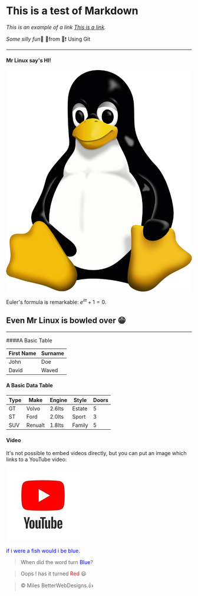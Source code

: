 # This is a test of Markdown

_This is an example of a link [This is a link](https://en.wikipedia.org/wiki/Markdown)._

_Some silly fun_:walking: :running:from :poop::heavy_exclamation_mark: Using Git

---

#### Mr Linux say's HI!

![Tux, the Linux mascot](Tux.svg.png)

Euler's formula is remarkable: $e^{i\pi} + 1 = 0$.

## Even Mr Linux is bowled over 😁

---

####A Basic Table

| First Name | Surname |
| ---------- | ------- |
| John       | Doe     |
| David      | Waved   |

#### A Basic Data Table

| Type | Make    | Engine | Style  | Doors |
| ---- | ------- | ------ | ------ | ----- |
| GT   | Volvo   | 2.6lts | Estate | 5     |
| ST   | Ford    | 2.0lts | Sport  | 3     |
| SUV  | Renualt | 1.8lts | Family | 5     |

#### Video

It's not possible to embed videos directly, but you can put an image which links to a YouTube video:

[![IMAGE ALT TEXT HERE](youtube-icon-editorial-free-vector.jpg)](https://www.youtube.com/watch?v=HUBNt18RFbo)

<span style="color:blue">if i were a fish would i be blue</span>.

> When did the word turn <span style="color:blue">Blue</span>?

> Oops ! has it turned <span style="color:red">Red</span> :smiley:

> &copy; Miles BetterWebDesigns.👍

